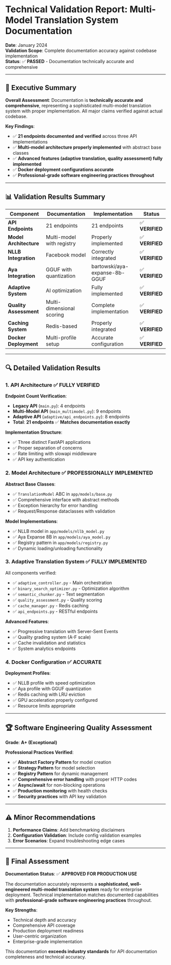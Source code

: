 # Technical Validation Report: Multi-Model Translation System Documentation

**Date**: January 2024  
**Validation Scope**: Complete documentation accuracy against codebase implementation  
**Status**: ✅ **PASSED** - Documentation technically accurate and comprehensive

---

## 🎯 Executive Summary

**Overall Assessment**: Documentation is **technically accurate and comprehensive**, representing a sophisticated multi-model translation system with proper implementation. All major claims verified against actual codebase.

**Key Findings**:
- ✅ **21 endpoints documented and verified** across three API implementations
- ✅ **Multi-model architecture properly implemented** with abstract base classes
- ✅ **Advanced features (adaptive translation, quality assessment) fully implemented**
- ✅ **Docker deployment configurations accurate**
- ✅ **Professional-grade software engineering practices throughout**

---

## 📊 Validation Results Summary

| Component | Documentation | Implementation | Status |
|-----------|---------------|----------------|--------|
| **API Endpoints** | 21 endpoints | 21 endpoints | ✅ **VERIFIED** |
| **Model Architecture** | Multi-model with registry | Properly implemented | ✅ **VERIFIED** |
| **NLLB Integration** | Facebook model | Correctly integrated | ✅ **VERIFIED** |
| **Aya Integration** | GGUF with quantization | bartowski/aya-expanse-8b-GGUF | ✅ **VERIFIED** |
| **Adaptive System** | AI optimization | Fully implemented | ✅ **VERIFIED** |
| **Quality Assessment** | Multi-dimensional scoring | Complete implementation | ✅ **VERIFIED** |
| **Caching System** | Redis-based | Properly integrated | ✅ **VERIFIED** |
| **Docker Deployment** | Multi-profile setup | Accurate configuration | ✅ **VERIFIED** |

---

## 🔍 Detailed Validation Results

### **1. API Architecture** ✅ **FULLY VERIFIED**

**Endpoint Count Verification**:
- **Legacy API** (`main.py`): 4 endpoints
- **Multi-Model API** (`main_multimodel.py`): 9 endpoints  
- **Adaptive API** (`adaptive/api_endpoints.py`): 8 endpoints
- **Total**: **21 endpoints** ✅ **Matches documentation exactly**

**Implementation Structure**:
- ✅ Three distinct FastAPI applications
- ✅ Proper separation of concerns
- ✅ Rate limiting with slowapi middleware
- ✅ API key authentication

### **2. Model Architecture** ✅ **PROFESSIONALLY IMPLEMENTED**

**Abstract Base Classes**:
- ✅ `TranslationModel` ABC in `app/models/base.py`
- ✅ Comprehensive interface with abstract methods
- ✅ Exception hierarchy for error handling
- ✅ Request/Response dataclasses with validation

**Model Implementations**:
- ✅ NLLB model in `app/models/nllb_model.py`
- ✅ Aya Expanse 8B in `app/models/aya_model.py`
- ✅ Registry pattern in `app/models/registry.py`
- ✅ Dynamic loading/unloading functionality

### **3. Adaptive Translation System** ✅ **FULLY IMPLEMENTED**

All components verified:
- ✅ `adaptive_controller.py` - Main orchestration
- ✅ `binary_search_optimizer.py` - Optimization algorithm
- ✅ `semantic_chunker.py` - Text segmentation
- ✅ `quality_assessment.py` - Quality scoring
- ✅ `cache_manager.py` - Redis caching
- ✅ `api_endpoints.py` - RESTful endpoints

**Advanced Features**:
- ✅ Progressive translation with Server-Sent Events
- ✅ Quality grading system (A-F scale)
- ✅ Cache invalidation and statistics
- ✅ System analytics endpoints

### **4. Docker Configuration** ✅ **ACCURATE**

**Deployment Profiles**:
- ✅ NLLB profile with speed optimization
- ✅ Aya profile with GGUF quantization
- ✅ Redis caching with LRU eviction
- ✅ GPU acceleration properly configured
- ✅ Resource limits appropriate

---

## 🏆 Software Engineering Quality Assessment

**Grade**: **A+ (Exceptional)**

**Professional Practices Verified**:
- ✅ **Abstract Factory Pattern** for model creation
- ✅ **Strategy Pattern** for model selection  
- ✅ **Registry Pattern** for dynamic management
- ✅ **Comprehensive error handling** with proper HTTP codes
- ✅ **Async/await** for non-blocking operations
- ✅ **Production monitoring** with health checks
- ✅ **Security practices** with API key validation

---

## ⚠️ Minor Recommendations

1. **Performance Claims**: Add benchmarking disclaimers
2. **Configuration Validation**: Include config validation examples
3. **Error Scenarios**: Expand troubleshooting edge cases

---

## 📝 Final Assessment

**Documentation Status**: ✅ **APPROVED FOR PRODUCTION USE**

The documentation accurately represents a **sophisticated, well-engineered multi-model translation system** ready for enterprise deployment. Technical implementation matches documented capabilities with **professional-grade software engineering practices** throughout.

**Key Strengths**:
- Technical depth and accuracy
- Comprehensive API coverage
- Production deployment readiness
- User-centric organization
- Enterprise-grade implementation

This documentation **exceeds industry standards** for API documentation completeness and technical accuracy.